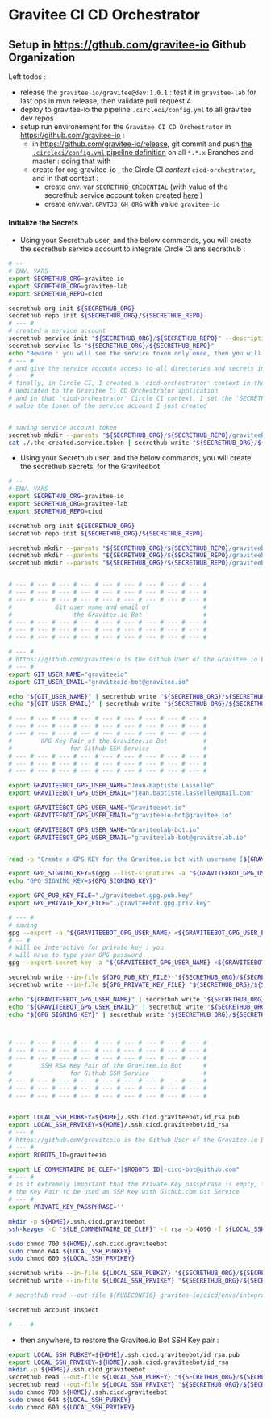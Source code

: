 # Gravitee CI CD Orchestrator


## Setup in https://gthub.com/gravitee-io Github Organization

Left todos :

* release the `gravitee-io/gravitee@dev:1.0.1` : test it in `gravitee-lab` for last ops in mvn release, then validate pull request 4
* deploy to gravitee-io the pipeline `.circleci/config.yml` to all gravitee dev repos
* setup run environement for the `Gravitee CI CD Orchestrator` in https://github.com/gravitee-io :
  * in https://github.com/gravitee-io/release, git commit and push [the `.circleci/config.yml` pipeline definition](./cci-pipeline-defs/release/.circleci/config.yml) on all `*.*.x` Branches and master : doing that with
  * create for org gravitee-io , the Circle CI _context_ `cicd-orchestrator`, and in that context :
    * create env. var `SECRETHUB_CREDENTIAL` (with value of the secrethub service account token created [here](#initialize-the-secrets) )
    * create env.var. `GRVT33_GH_ORG` with value `gravitee-io`


#### Initialize the Secrets


* Using your Secrethub user, and the below commands, you will create the secrethub service account to integrate Circle Ci ans secrethub :


```bash
# --
# ENV. VARS
export SECRETHUB_ORG=gravitee-io
export SECRETHUB_ORG=gravitee-lab
export SECRETHUB_REPO=cicd

secrethub org init ${SECRETHUB_ORG}
secrethub repo init ${SECRETHUB_ORG}/${SECRETHUB_REPO}
# --- #
# created a service account
secrethub service init "${SECRETHUB_ORG}/${SECRETHUB_REPO}" --description "Circle CI Gravitee.io Bot Service Account for Gravitee CI CD" --permission read | tee ./.the-created.service.token
secrethub service ls "${SECRETHUB_ORG}/${SECRETHUB_REPO}"
echo "Beware : you will see the service token only once, then you will not ever be able to see it again, don'tloose it (or create another)"
# --- #
# and give the service accoutn access to all directories and secrets in the given repo, with the option :
# --- #
# finally, in Circle CI, I created a 'cicd-orchestrator' context in the [gravitee-lab] organization
# dedicated to the Gravitee Ci CD Orchestrator application
# and in that 'cicd-orchestrator' Circle CI context, I set the 'SECRETHUB_CREDENTIAL' env. var. with
# value the token of the service account I just created


# saving service account token
secrethub mkdir --parents "${SECRETHUB_ORG}/${SECRETHUB_REPO}/graviteebot/circleci/secrethub-svc-account"
cat ./.the-created.service.token | secrethub write "${SECRETHUB_ORG}/${SECRETHUB_REPO}/graviteebot/circleci/secrethub-svc-account/token"
```


* Using your Secrethub user, and the below commands, you will create the secrethub secrets, for the Graviteebot

```bash
# --
# ENV. VARS
export SECRETHUB_ORG=gravitee-io
export SECRETHUB_ORG=gravitee-lab
export SECRETHUB_REPO=cicd

secrethub org init ${SECRETHUB_ORG}
secrethub repo init ${SECRETHUB_ORG}/${SECRETHUB_REPO}

secrethub mkdir --parents "${SECRETHUB_ORG}/${SECRETHUB_REPO}/graviteebot/github.com/user"
secrethub mkdir --parents "${SECRETHUB_ORG}/${SECRETHUB_REPO}/graviteebot/github.com/gpg"
secrethub mkdir --parents "${SECRETHUB_ORG}/${SECRETHUB_REPO}/graviteebot/github.com/ssh"


# --- # --- # --- # --- # --- # --- # --- # --- # --- #
# --- # --- # --- # --- # --- # --- # --- # --- # --- #
# --- # --- # --- # --- # --- # --- # --- # --- # --- #
#            Git user name and email of               #
#                 the Gravitee.io Bot                 #
# --- # --- # --- # --- # --- # --- # --- # --- # --- #
# --- # --- # --- # --- # --- # --- # --- # --- # --- #
# --- # --- # --- # --- # --- # --- # --- # --- # --- #

# --- #
# https://github.com/graviteeio is the Github User of the Gravitee.io Bot
# --- #
export GIT_USER_NAME="graviteeio"
export GIT_USER_EMAIL="graviteeio-bot@gravitee.io"

echo "${GIT_USER_NAME}" | secrethub write "${SECRETHUB_ORG}/${SECRETHUB_REPO}/graviteebot/github.com/user/name"
echo "${GIT_USER_EMAIL}" | secrethub write "${SECRETHUB_ORG}/${SECRETHUB_REPO}/graviteebot/github.com/user/email"

# --- # --- # --- # --- # --- # --- # --- # --- # --- #
# --- # --- # --- # --- # --- # --- # --- # --- # --- #
# --- # --- # --- # --- # --- # --- # --- # --- # --- #
#        GPG Key Pair of the Gravitee.io Bot          #
#                for Github SSH Service               #
# --- # --- # --- # --- # --- # --- # --- # --- # --- #
# --- # --- # --- # --- # --- # --- # --- # --- # --- #
# --- # --- # --- # --- # --- # --- # --- # --- # --- #

export GRAVITEEBOT_GPG_USER_NAME="Jean-Baptiste Lasselle"
export GRAVITEEBOT_GPG_USER_EMAIL="jean.baptiste.lasselle@gmail.com"

export GRAVITEEBOT_GPG_USER_NAME="Graviteebot.io"
export GRAVITEEBOT_GPG_USER_EMAIL="graviteeio-bot@gravitee.io"

export GRAVITEEBOT_GPG_USER_NAME="Graviteelab-bot.io"
export GRAVITEEBOT_GPG_USER_EMAIL="graviteelab-bot@graviteelab.io"


read -p "Create a GPG KEY for the Gravitee.io bot with username [${GRAVITEEBOT_GPG_USER_NAME}] and email [${GRAVITEEBOT_GPG_USER_EMAIL}], then hit the enter Key to proceed secrets initalization"

export GPG_SIGNING_KEY=$(gpg --list-signatures -a "${GRAVITEEBOT_GPG_USER_NAME} <${GRAVITEEBOT_GPG_USER_EMAIL}>" | grep 'sig' | tail -n 1 | awk '{print $2}')
echo "GPG_SIGNING_KEY=${GPG_SIGNING_KEY}"

export GPG_PUB_KEY_FILE="./graviteebot.gpg.pub.key"
export GPG_PRIVATE_KEY_FILE="./graviteebot.gpg.priv.key"

# --- #
# saving
gpg --export -a "${GRAVITEEBOT_GPG_USER_NAME} <${GRAVITEEBOT_GPG_USER_EMAIL}>" | tee ${GPG_PUB_KEY_FILE}
# -- #
# Will be interactive for private key : you
# will have to type your GPG password
gpg --export-secret-key -a "${GRAVITEEBOT_GPG_USER_NAME} <${GRAVITEEBOT_GPG_USER_EMAIL}>" | tee ${GPG_PRIVATE_KEY_FILE}

secrethub write --in-file ${GPG_PUB_KEY_FILE} "${SECRETHUB_ORG}/${SECRETHUB_REPO}/graviteebot/github.com/gpg/pub_key"
secrethub write --in-file ${GPG_PRIVATE_KEY_FILE} "${SECRETHUB_ORG}/${SECRETHUB_REPO}/graviteebot/github.com/gpg/private_key"

echo "${GRAVITEEBOT_GPG_USER_NAME}" | secrethub write "${SECRETHUB_ORG}/${SECRETHUB_REPO}/graviteebot/github.com/gpg/user_name"
echo "${GRAVITEEBOT_GPG_USER_EMAIL}" | secrethub write "${SECRETHUB_ORG}/${SECRETHUB_REPO}/graviteebot/github.com/gpg/user_email"
echo "${GPG_SIGNING_KEY}" | secrethub write "${SECRETHUB_ORG}/${SECRETHUB_REPO}/graviteebot/github.com/gpg/signing_key"



# --- # --- # --- # --- # --- # --- # --- # --- # --- #
# --- # --- # --- # --- # --- # --- # --- # --- # --- #
# --- # --- # --- # --- # --- # --- # --- # --- # --- #
#        SSH RSA Key Pair of the Gravitee.io Bot      #
#                for Github SSH Service               #
# --- # --- # --- # --- # --- # --- # --- # --- # --- #
# --- # --- # --- # --- # --- # --- # --- # --- # --- #
# --- # --- # --- # --- # --- # --- # --- # --- # --- #


export LOCAL_SSH_PUBKEY=${HOME}/.ssh.cicd.graviteebot/id_rsa.pub
export LOCAL_SSH_PRVIKEY=${HOME}/.ssh.cicd.graviteebot/id_rsa
# --- #
# https://github.com/graviteeio is the Github User of the Gravitee.io Bot
# --- #
export ROBOTS_ID=graviteeio

export LE_COMMENTAIRE_DE_CLEF="[$ROBOTS_ID]-cicd-bot@github.com"
# --- #
# Is it extremely important that the Private Key passphrase is empty, for
# the Key Pair to be used as SSH Key with Github.com Git Service
# --- #
export PRIVATE_KEY_PASSPHRASE=''

mkdir -p ${HOME}/.ssh.cicd.graviteebot
ssh-keygen -C "${LE_COMMENTAIRE_DE_CLEF}" -t rsa -b 4096 -f ${LOCAL_SSH_PRVIKEY} -q -P "${PRIVATE_KEY_PASSPHRASE}"

sudo chmod 700 ${HOME}/.ssh.cicd.graviteebot
sudo chmod 644 ${LOCAL_SSH_PUBKEY}
sudo chmod 600 ${LOCAL_SSH_PRVIKEY}

secrethub write --in-file ${LOCAL_SSH_PUBKEY} "${SECRETHUB_ORG}/${SECRETHUB_REPO}/graviteebot/github.com/ssh/public_key"
secrethub write --in-file ${LOCAL_SSH_PRVIKEY} "${SECRETHUB_ORG}/${SECRETHUB_REPO}/graviteebot/github.com/ssh/private_key"

# secrethub read --out-file ${KUBECONFIG} gravitee-io/cicd/envs/integration/k8s/kubeconfig

secrethub account inspect

# --- #
```
* then anywhere, to restore the Gravitee.io Bot SSH Key pair :

```bash
export LOCAL_SSH_PUBKEY=${HOME}/.ssh.cicd.graviteebot/id_rsa.pub
export LOCAL_SSH_PRVIKEY=${HOME}/.ssh.cicd.graviteebot/id_rsa
mkdir -p ${HOME}/.ssh.cicd.graviteebot
secrethub read --out-file ${LOCAL_SSH_PUBKEY} "${SECRETHUB_ORG}/${SECRETHUB_REPO}/graviteebot/github.com/ssh/public_key"
secrethub read --out-file ${LOCAL_SSH_PRVIKEY} "${SECRETHUB_ORG}/${SECRETHUB_REPO}/graviteebot/github.com/ssh/private_key"
sudo chmod 700 ${HOME}/.ssh.cicd.graviteebot
sudo chmod 644 ${LOCAL_SSH_PUBKEY}
sudo chmod 600 ${LOCAL_SSH_PRVIKEY}

```
